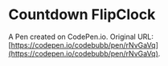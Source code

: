 # Countdown FlipClock

A Pen created on CodePen.io. Original URL: [https://codepen.io/codebubb/pen/rNvGaVq](https://codepen.io/codebubb/pen/rNvGaVq).

